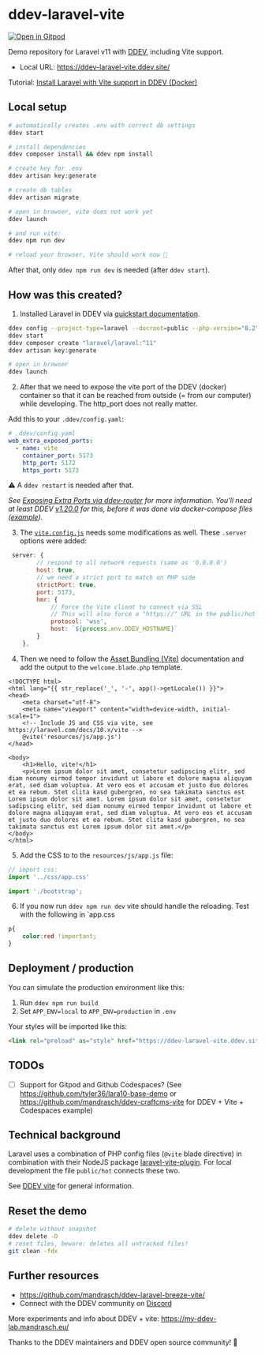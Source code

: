 # ddev-laravel-vite

[![Open in Gitpod](https://gitpod.io/button/open-in-gitpod.svg)](https://gitpod.io/#https://github.com/mandrasch/ddev-laravel-vite/tree/feat-add-gitpod])

Demo repository for Laravel v11 with [DDEV](https://ddev.com/), including Vite support. 

- Local URL: https://ddev-laravel-vite.ddev.site/

Tutorial: [Install Laravel with Vite support in DDEV (Docker)](https://dev.to/mandrasch/install-laravel-with-vite-support-in-ddev-docker-4lmh)

## Local setup 

```bash
# automatically creates .env with correct db settings
ddev start

# install dependencies
ddev composer install && ddev npm install

# create key for .env
ddev artisan key:generate

# create db tables
ddev artisan migrate

# open in browser, vite does not work yet
ddev launch

# and run vite:
ddev npm run dev

# reload your browser, Vite should work now 🥳
```

After that, only `ddev npm run dev` is needed (after `ddev start`). 

## How was this created?

1. Installed Laravel in DDEV via [quickstart documentation](https://ddev.readthedocs.io/en/latest/users/quickstart/#laravel).

```bash
ddev config --project-type=laravel --docroot=public --php-version="8.2" --database="mysql:8.0" --nodejs-version="20"
ddev start
ddev composer create "laravel/laravel:^11"
ddev artisan key:generate

# open in browser
ddev launch
```

2. After that we need to expose the vite port of the DDEV (docker) container so that it can be reached from outside (= from our computer) while developing. The http_port does not really matter. 

Add this to your `.ddev/config.yaml`:

```yaml 
# .ddev/config.yaml
web_extra_exposed_ports:
  - name: vite
    container_port: 5173
    http_port: 5172
    https_port: 5173
```

⚠️  A `ddev restart` is needed after that.

_See [Exposing Extra Ports via ddev-router](https://ddev.readthedocs.io/en/latest/users/extend/customization-extendibility/#exposing-extra-ports-via-ddev-router) for more information. You'll need at least DDEV [v1.20.0](https://github.com/ddev/ddev/releases/tag/v1.20.0) for this, before it was done via docker-compose files ([example](https://github.com/torenware/ddev-viteserve/blob/master/docker-compose.viteserve.yaml))._

3. The [`vite.config.js`](https://github.com/mandrasch/ddev-laravel-vite/blob/main/vite.config.js) needs some modifications as well. These `.server` options were added:

```js
 server: {
        // respond to all network requests (same as '0.0.0.0')
        host: true,
        // we need a strict port to match on PHP side
        strictPort: true,
        port: 5173,
        hmr: {
            // Force the Vite client to connect via SSL
            // This will also force a "https://" URL in the public/hot file
            protocol: 'wss',
            host: `${process.env.DDEV_HOSTNAME}`
        }
    },
```

4. Then we need to follow the [Asset Bundling (Vite)](https://laravel.com/docs/10.x/vite#loading-your-scripts-and-styles) documentation and add the output to the `welcome.blade.php` template.

```blade
<!DOCTYPE html>
<html lang="{{ str_replace('_', '-', app()->getLocale()) }}">
<head>
    <meta charset="utf-8">
    <meta name="viewport" content="width=device-width, initial-scale=1">
    <!-- Include JS and CSS via vite, see https://laravel.com/docs/10.x/vite -->
    @vite('resources/js/app.js')
</head>

<body>
    <h1>Hello, vite!</h1>
    <p>Lorem ipsum dolor sit amet, consetetur sadipscing elitr, sed diam nonumy eirmod tempor invidunt ut labore et dolore magna aliquyam erat, sed diam voluptua. At vero eos et accusam et justo duo dolores et ea rebum. Stet clita kasd gubergren, no sea takimata sanctus est Lorem ipsum dolor sit amet. Lorem ipsum dolor sit amet, consetetur sadipscing elitr, sed diam nonumy eirmod tempor invidunt ut labore et dolore magna aliquyam erat, sed diam voluptua. At vero eos et accusam et justo duo dolores et ea rebum. Stet clita kasd gubergren, no sea takimata sanctus est Lorem ipsum dolor sit amet.</p>
</body>
</html>
```

5. Add the CSS to to the `resources/js/app.js` file:

```js
// import css:
import '../css/app.css'

import './bootstrap';
```

6. If you now run `ddev npm run dev` vite should handle the reloading. Test with the following in `app.css

```css
p{
    color:red !important;
}
```

## Deployment / production

You can simulate the production environment like this:

1. Run `ddev npm run build`
2. Set `APP_ENV=local` to `APP_ENV=production` in `.env`

Your styles will be imported like this:

```html
<link rel="preload" as="style" href="https://ddev-laravel-vite.ddev.site/build/assets/app-3845d7e3.css" />
```

## TODOs

- [ ] Support for Gitpod and Github Codespaces? (See https://github.com/tyler36/lara10-base-demo or https://github.com/mandrasch/ddev-craftcms-vite for DDEV + Vite + Codespaces example)

## Technical background

Laravel uses a combination of PHP config files (`@vite` blade directive) in combination with their NodeJS package [laravel-vite-plugin](https://www.npmjs.com/package/laravel-vite-plugin). For local development the file `public/hot` connects these two. 

See [DDEV vite](https://my-ddev-lab.mandrasch.eu/tutorials/nodejs-tools/vite.html) for general information.

## Reset the demo

```bash
# delete without snapshot
ddev delete -O
# reset files, beware: deletes all untracked files!
git clean -fdx
```

## Further resources

- https://github.com/mandrasch/ddev-laravel-breeze-vite/
- Connect with the DDEV community on [Discord](https://discord.gg/hCZFfAMc5k)

More experiments and info about DDEV + vite: https://my-ddev-lab.mandrasch.eu/

Thanks to the DDEV maintainers and DDEV open source community! 💚
